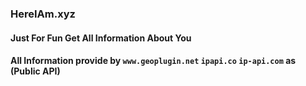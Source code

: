### HereIAm.xyz
#### Just For Fun Get All Information About You
#### All Information provide by `www.geoplugin.net` `ipapi.co` `ip-api.com` as (Public API)
